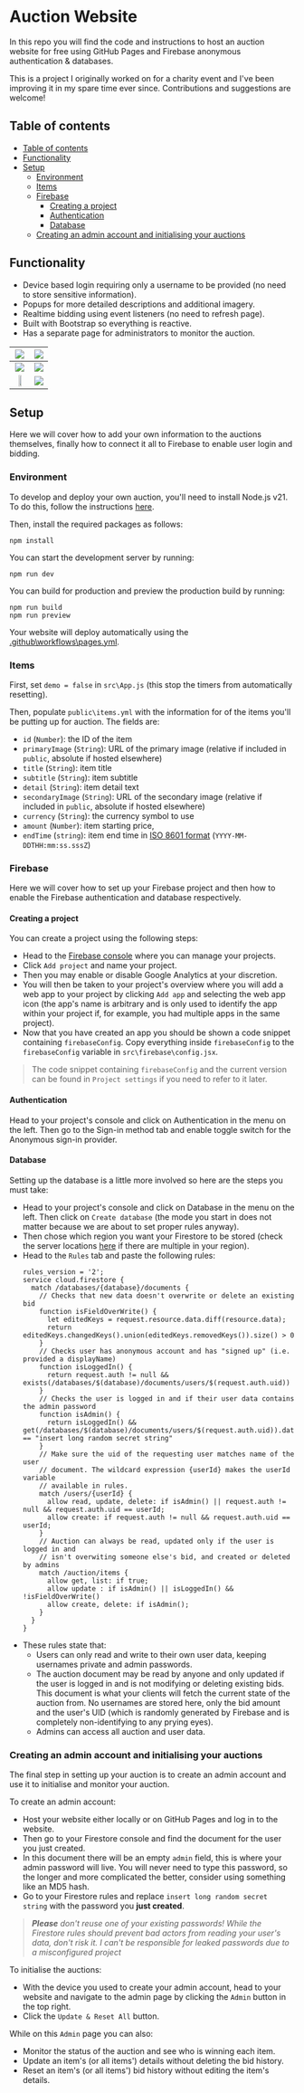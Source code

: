 # Auction Website

In this repo you will find the code and instructions to host an auction website for free using GitHub Pages and Firebase anonymous authentication & databases.

This is a project I originally worked on for a charity event and I've been improving it in my spare time ever since. Contributions and suggestions are welcome!

## Table of contents
- [Table of contents](#table-of-contents)
- [Functionality](#functionality)
- [Setup](#setup)
  - [Environment](#environment)
  - [Items](#items)
  - [Firebase](#firebase)
    - [Creating a project](#creating-a-project)
    - [Authentication](#authentication)
    - [Database](#database)
  - [Creating an admin account and initialising your auctions](#creating-an-admin-account-and-initialising-your-auctions)

## Functionality

- Device based login requiring only a username to be provided (no need to store sensitive information).
- Popups for more detailed descriptions and additional imagery.
- Realtime bidding using event listeners (no need to refresh page).
- Built with Bootstrap so everything is reactive.
- Has a separate page for administrators to monitor the auction.


| ![](./readme/homepage_desktop.png) | ![](./readme/loginpage.png) |
|:---:|:---:|
| ![](./readme/infopage.png) | ![](./readme/bidpage.png) |
| <img src="./readme/homepage_mobile.png" width="50%"> | ![](./readme/adminpage.png) |

## Setup
Here we will cover how to add your own information to the auctions themselves, finally how to connect it all to Firebase to enable user login and bidding.

### Environment
To develop and deploy your own auction, you'll need to install Node.js v21. To do this, follow the instructions [here](https://nodejs.org/en/learn/getting-started/how-to-install-nodejs).

Then, install the required packages as follows:

```shell
npm install
```

You can start the development server by running:

```shell
npm run dev
```

You can build for production and preview the production build by running:

```shell
npm run build
npm run preview
```

Your website will deploy automatically using the [.github\workflows\pages.yml](.github\workflows\pages.yml).

### Items
First, set `demo = false` in `src\App.js` (this stop the timers from automatically resetting).

Then, populate `public\items.yml` with the information for of the items you'll be putting up for auction. The fields are:
- `id` (`Number`): the ID of the item
- `primaryImage` (`String`): URL of the primary image (relative if included in `public`, absolute if hosted elsewhere)
- `title` (`String`): item title
- `subtitle` (`String`): item subtitle
- `detail` (`String`): item detail text
- `secondaryImage` (`String`): URL of the secondary image (relative if included in `public`, absolute if hosted elsewhere)
- `currency` (`String`): the currency symbol to use
- `amount` (`Number`): item starting price,
- `endTime` (`string`): item end time in [ISO 8601 format](https://tc39.es/ecma262/#sec-date-time-string-format) (`YYYY-MM-DDTHH:mm:ss.sssZ`)

### Firebase
Here we will cover how to set up your Firebase project and then how to enable the Firebase authentication and database respectively.

#### Creating a project
You can create a project using the following steps:
- Head to the [Firebase console](https://console.firebase.google.com/) where you can manage your projects.
- Click `Add project` and name your project.
- Then you may enable or disable Google Analytics at your discretion.
- You will then be taken to your project's overview where you will add a web app to your project by clicking `Add app` and selecting the web app icon (the app's name is arbitrary and is only used to identify the app within your project if, for example, you had multiple apps in the same project).
- Now that you have created an app you should be shown a code snippet containing `firebaseConfig`. Copy everything inside `firebaseConfig` to the `firebaseConfig` variable in `src\firebase\config.jsx`.

> The code snippet containing `firebaseConfig` and the current version can be found in `Project settings` if you need to refer to it later.

#### Authentication
Head to your project's console and click on Authentication in the menu on the left. Then go to the Sign-in method tab and enable toggle switch for the Anonymous sign-in provider.

#### Database
Setting up the database is a little more involved so here are the steps you must take:
- Head to your project's console and click on Database in the menu on the left. Then click on `Create database` (the mode you start in does not matter because we are about to set proper rules anyway).
- Then chose which region you want your Firestore to be stored (check the server locations [here](https://firebase.google.com/docs/firestore/locations) if there are multiple in your region).
- Head to the `Rules` tab and paste the following rules:
  ```
  rules_version = '2';
  service cloud.firestore {
    match /databases/{database}/documents {
      // Checks that new data doesn't overwrite or delete an existing bid
      function isFieldOverWrite() {
        let editedKeys = request.resource.data.diff(resource.data);
        return editedKeys.changedKeys().union(editedKeys.removedKeys()).size() > 0
      }
      // Checks user has anonymous account and has "signed up" (i.e. provided a displayName)
      function isLoggedIn() {
        return request.auth != null && exists(/databases/$(database)/documents/users/$(request.auth.uid))
      }
      // Checks the user is logged in and if their user data contains the admin password
      function isAdmin() {
        return isLoggedIn() && get(/databases/$(database)/documents/users/$(request.auth.uid)).data.admin == "insert long random secret string"
      }
      // Make sure the uid of the requesting user matches name of the user
      // document. The wildcard expression {userId} makes the userId variable
      // available in rules.
      match /users/{userId} {
        allow read, update, delete: if isAdmin() || request.auth != null && request.auth.uid == userId;
        allow create: if request.auth != null && request.auth.uid == userId;
      }
      // Auction can always be read, updated only if the user is logged in and
      // isn't overwiting someone else's bid, and created or deleted by admins
      match /auction/items {
        allow get, list: if true;
        allow update : if isAdmin() || isLoggedIn() && !isFieldOverWrite()
        allow create, delete: if isAdmin();
      }
    }
  }
  ```
- These rules state that:
  - Users can only read and write to their own user data, keeping usernames private and admin passwords.
  - The auction document may be read by anyone and only updated if the user is logged in and is not modifying or deleting existing bids. This document is what your clients will fetch the current state of the auction from. No usernames are stored here, only the bid amount and the user's UID (which is randomly generated by Firebase and is completely non-identifying to any prying eyes).
  - Admins can access all auction and user data.

### Creating an admin account and initialising your auctions
The final step in setting up your auction is to create an admin account and use it to initialise and monitor your auction.

To create an admin account:
- Host your website either locally or on GitHub Pages and log in to the website.
- Then go to your Firestore console and find the document for the user you just created.
- In this document there will be an empty `admin` field, this is where your admin password will live. You will never need to type this password, so the longer and more complicated the better, consider using something like an MD5 hash.
- Go to your Firestore rules and replace `insert long random secret string` with the password you **just created**.

> _**Please** don't reuse one of your existing passwords! While the Firestore rules should prevent bad actors from reading your user's data, don't risk it. I can't be responsible for leaked passwords due to a misconfigured project_

To initialise the auctions:
- With the device you used to create your admin account, head to your website and navigate to the admin page by clicking the `Admin` button in the top right.
- Click the `Update & Reset All` button.

While on this `Admin` page you can also:
- Monitor the status of the auction and see who is winning each item.
- Update an item's (or all items') details without deleting the bid history.
- Reset an item's (or all items') bid history without editing the item's details. 

